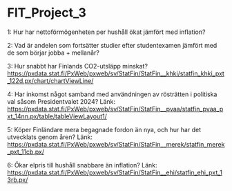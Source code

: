 # FIT_Project_3

1: Hur har nettoförmögenheten per hushåll ökat jämfört med inflation?

2: Vad är andelen som fortsätter studier efter studentexamen jämfört med de som börjar jobba + mellanår?

3: Hur snabbt har Finlands CO2-utsläpp minskat?
https://pxdata.stat.fi/PxWeb/pxweb/sv/StatFin/StatFin__khki/statfin_khki_pxt_122d.px/chart/chartViewLine/

4: Har inkomst något samband med användningen av rösträtten i politiska val såsom Presidentvalet 2024?
Länk: https://pxdata.stat.fi/PxWeb/pxweb/sv/StatFin/StatFin__pvaa/statfin_pvaa_pxt_14nn.px/table/tableViewLayout1/

5: Köper Finländare mera begagnade fordon än nya, och hur har det utvecklats genom åren?
Länk: https://pxdata.stat.fi/PxWeb/pxweb/sv/StatFin/StatFin__merek/statfin_merek_pxt_11cb.px/

6: Ökar elpris till hushåll snabbare än inflation?
Länk: https://pxdata.stat.fi/PxWeb/pxweb/sv/StatFin/StatFin__ehi/statfin_ehi_pxt_13rb.px/

